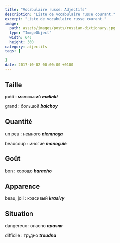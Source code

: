 ```yaml
---
title: "Vocabulaire russe: Adjectifs"
description: "Liste de vocabulaire russe courant."
excerpt: "Liste de vocabulaire russe courant."
image:
  path: assets/images/posts/russian-dictionary.jpg
  type: "ImageObject"
  width: 640
  height: 360
category: adjectifs
tags: [

]
date: 2017-10-02 00:00:00 +0100
---
```


## Taille

petit
: маленький
*__malinki__*

grand
: большой
*__balchoy__*


## Quantité

un peu
: немного
*__niemnoga__*

beaucoup
: многие
*__monoguié__*


## Goût

bon
: хорошо
*__haracho__*


## Apparence

beau, joli
: красивый
*__krasivy__*


## Situation

dangereux
: опасно
*__apasna__*

difficile
: трудно
*__troudna__*
